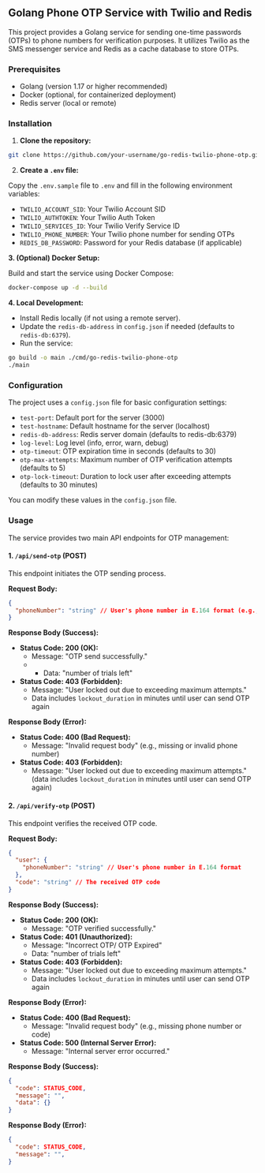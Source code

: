 ## Golang Phone OTP Service with Twilio and Redis

This project provides a Golang service for sending one-time passwords (OTPs) to phone numbers for verification purposes. It utilizes Twilio as the SMS messenger service and Redis as a cache database to store OTPs.

### Prerequisites

* Golang (version 1.17 or higher recommended)
* Docker (optional, for containerized deployment)
* Redis server (local or remote)

### Installation

1. **Clone the repository:**

```bash
git clone https://github.com/your-username/go-redis-twilio-phone-otp.git
```

2. **Create a `.env` file:**

Copy the `.env.sample` file to `.env` and fill in the following environment variables:

* `TWILIO_ACCOUNT_SID`: Your Twilio Account SID
* `TWILIO_AUTHTOKEN`: Your Twilio Auth Token
* `TWILIO_SERVICES_ID`: Your Twilio Verify Service ID
* `TWILIO_PHONE_NUMBER`: Your Twilio phone number for sending OTPs
* `REDIS_DB_PASSWORD`: Password for your Redis database (if applicable)

**3. (Optional) Docker Setup:**

Build and start the service using Docker Compose:

```bash
docker-compose up -d --build
```

**4. Local Development:**

* Install Redis locally (if not using a remote server).
* Update the `redis-db-address` in `config.json` if needed (defaults to `redis-db:6379`).
* Run the service:

```bash
go build -o main ./cmd/go-redis-twilio-phone-otp
./main
```

### Configuration

The project uses a `config.json` file for basic configuration settings:

* `test-port`: Default port for the server (3000)
* `test-hostname`: Default hostname for the server (localhost)
* `redis-db-address`: Redis server domain (defaults to redis-db:6379)
* `log-level`: Log level (info, error, warn, debug)
* `otp-timeout`: OTP expiration time in seconds (defaults to 30)
* `otp-max-attempts`: Maximum number of OTP verification attempts (defaults to 5)
* `otp-lock-timeout`: Duration to lock user after exceeding attempts (defaults to 30 minutes)

You can modify these values in the `config.json` file.

### Usage

The service provides two main API endpoints for OTP management:

#### 1. `/api/send-otp` (POST)

This endpoint initiates the OTP sending process.

**Request Body:**

```json
{
  "phoneNumber": "string" // User's phone number in E.164 format (e.g., +14155552671)
}
```
**Response Body (Success):**

* **Status Code: 200 (OK):**
  * Message: "OTP send successfully."
  * * Data: "number of trials left"
* **Status Code: 403 (Forbidden):**
  * Message: "User locked out due to exceeding maximum attempts."
  * Data includes `lockout_duration` in minutes until user can send OTP again

**Response Body (Error):**

* **Status Code: 400 (Bad Request):**
  * Message: "Invalid request body" (e.g., missing or invalid phone number)
* **Status Code: 403 (Forbidden):**
  * Message: "User locked out due to exceeding maximum attempts." (data includes `lockout_duration` in minutes until user can send OTP again)

#### 2. `/api/verify-otp` (POST)

This endpoint verifies the received OTP code.

**Request Body:**

```json
{
  "user": {
    "phoneNumber": "string" // User's phone number in E.164 format
  },
  "code": "string" // The received OTP code
}
```

**Response Body (Success):**

* **Status Code: 200 (OK):**
  * Message: "OTP verified successfully."
* **Status Code: 401 (Unauthorized):**
  * Message: "Incorrect OTP/ OTP Expired"
  * Data: "number of trials left"
* **Status Code: 403 (Forbidden):**
  * Message: "User locked out due to exceeding maximum attempts."
  * Data includes `lockout_duration` in minutes until user can send OTP again

**Response Body (Error):**

* **Status Code: 400 (Bad Request):**
  * Message: "Invalid request body" (e.g., missing phone number or code)
* **Status Code: 500 (Internal Server Error):**
  * Message: "Internal server error occurred."

**Response Body (Success):**

```json
{
  "code": STATUS_CODE,
  "message": "",
  "data": {}
}
```
**Response Body (Error):**

```json
{
  "code": STATUS_CODE,
  "message": "",
}
```
